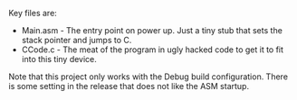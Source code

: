 Key files are:

* Main.asm - The  entry point on power up. Just a tiny stub that sets the stack pointer and jumps to C.
* CCode.c  - The meat of the program in ugly hacked code to get it to fit into this tiny device. 

Note that this project only works with the Debug build configuration. There is some setting in the release that does not 
like the ASM startup. 
